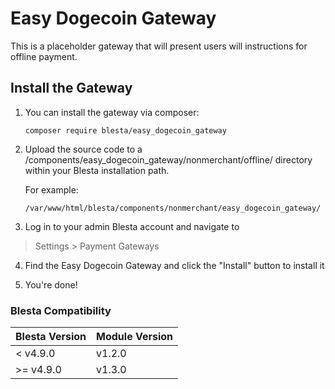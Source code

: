 # Easy Dogecoin Gateway

This is a placeholder gateway that will present users will instructions for offline payment.

## Install the Gateway

1. You can install the gateway via composer:

    ```
    composer require blesta/easy_dogecoin_gateway
    ```

2. Upload the source code to a /components/easy_dogecoin_gateway/nonmerchant/offline/ directory within
your Blesta installation path.

    For example:

    ```
    /var/www/html/blesta/components/nonmerchant/easy_dogecoin_gateway/
    ```

3. Log in to your admin Blesta account and navigate to
> Settings > Payment Gateways

4. Find the Easy Dogecoin Gateway and click the "Install" button to install it

5. You're done!

### Blesta Compatibility

|Blesta Version|Module Version|
|--------------|--------------|
|< v4.9.0|v1.2.0|
|>= v4.9.0|v1.3.0|
